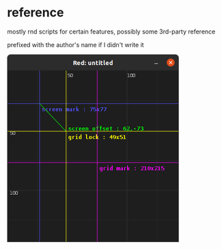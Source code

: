 # reference
mostly rnd scripts for certain features, possibly some 3rd-party reference

prefixed with the author's name if I didn't write it

![panandzoom](210328_panandzoom.png)
